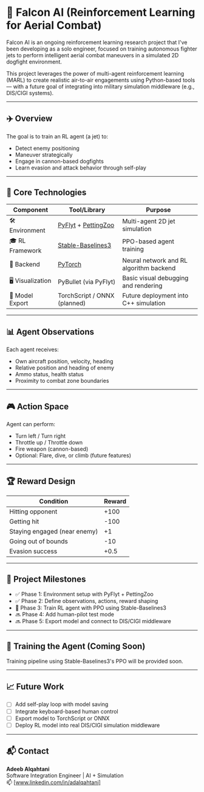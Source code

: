 # 🦅 Falcon AI (Reinforcement Learning for Aerial Combat)

Falcon AI is an ongoing reinforcement learning research project that I've been developing as a solo engineer, focused on training autonomous fighter jets to perform intelligent aerial combat maneuvers in a simulated 2D dogfight environment.

This project leverages the power of multi-agent reinforcement learning (MARL) to create realistic air-to-air engagements using Python-based tools — with a future goal of integrating into military simulation middleware (e.g., DIS/CIGI systems).

---

## ✈️ Overview

The goal is to train an RL agent (a jet) to:
- Detect enemy positioning
- Maneuver strategically
- Engage in cannon-based dogfights
- Learn evasion and attack behavior through self-play

---

## 🧠 Core Technologies

| Component             | Tool/Library                | Purpose                                   |
|----------------------|-----------------------------|-------------------------------------------|
| 🛠️ Environment       | [PyFlyt](https://github.com/TAI-Jet/PyFlyt) + [PettingZoo](https://www.pettingzoo.ml/) | Multi-agent 2D jet simulation             |
| 🎓 RL Framework       | [Stable-Baselines3](https://github.com/DLR-RM/stable-baselines3) | PPO-based agent training                  |
| 🔬 Backend            | [PyTorch](https://pytorch.org/) | Neural network and RL algorithm backend  |
| 🖥️ Visualization      | PyBullet (via PyFlyt)        | Basic visual debugging and rendering       |
| 🔄 Model Export       | TorchScript / ONNX (planned) | Future deployment into C++ simulation     |

---

## 📊 Agent Observations

Each agent receives:
- Own aircraft position, velocity, heading
- Relative position and heading of enemy
- Ammo status, health status
- Proximity to combat zone boundaries

---

## 🎮 Action Space

Agent can perform:
- Turn left / Turn right
- Throttle up / Throttle down
- Fire weapon (cannon-based)
- Optional: Flare, dive, or climb (future features)

---

## 🏆 Reward Design

| Condition                         | Reward |
|----------------------------------|--------|
| Hitting opponent                 | +100   |
| Getting hit                      | -100   |
| Staying engaged (near enemy)     | +1     |
| Going out of bounds              | -10    |
| Evasion success                  | +0.5   |

---

## 📅 Project Milestones

- ✅ Phase 1: Environment setup with PyFlyt + PettingZoo  
- ✅ Phase 2: Define observations, actions, reward shaping  
- 🚧 Phase 3: Train RL agent with PPO using Stable-Baselines3  
- 🔜 Phase 4: Add human-pilot test mode  
- 🔜 Phase 5: Export model and connect to DIS/CIGI middleware


---

## 🤖 Training the Agent (Coming Soon)

Training pipeline using Stable-Baselines3's PPO will be provided soon.

---

## 📈 Future Work

- [ ] Add self-play loop with model saving
- [ ] Integrate keyboard-based human control
- [ ] Export model to TorchScript or ONNX
- [ ] Deploy RL model into real DIS/CIGI simulation middleware

---

## 📬 Contact

**Adeeb Alqahtani**  
Software Integration Engineer | AI + Simulation  
📫 [www.linkedin.com/in/adalqahtani]

